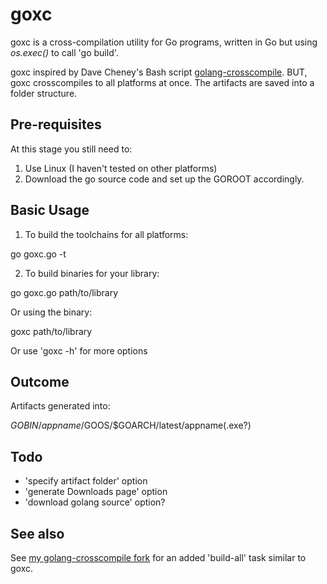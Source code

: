 goxc
====

goxc is a cross-compilation utility for Go programs, written in Go but using *os.exec()* to call 'go build'.

goxc inspired by Dave Cheney's Bash script [golang-crosscompile](https://github.com/davecheney/golang-crosscompile).
BUT, goxc crosscompiles to all platforms at once. The artifacts are saved into a folder structure.

Pre-requisites
--------------
At this stage you still need to:

 1. Use Linux (I haven't tested on other platforms)
 2. Download the go source code and set up the GOROOT accordingly.

Basic Usage
-----------

 1. To build the toolchains for all platforms:

  go goxc.go -t

 2. To build binaries for your library:

  go goxc.go path/to/library

 Or using the binary:

  goxc path/to/library

 Or use 'goxc -h' for more options

Outcome
-------

Artifacts generated into:

 $GOBIN/appname/$GOOS/$GOARCH/latest/appname(.exe?)

Todo
----

 * 'specify artifact folder' option
 * 'generate Downloads page' option
 * 'download golang source' option?

See also
--------

See [my golang-crosscompile fork](https://github.com/laher/golang-crosscompile) for an added 'build-all' task similar to goxc.

